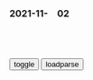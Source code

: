 ### 2021-11-　02

```note
```

<table id="tbc" style="white-space:pre-wrap">
</table>
<button onclick="toggleb()">toggle</button>
<button onclick="loadparse()">loadparse</button>
<br>
<!-- 🌸<br>🍅-　-🍑<hr>🍀 -->
<pre>
<textarea rows="30" cols="100" style="display: none" id="tar">

高级的伪·鲁迅名言，往往让人欣然接受：那些深入人心的假名言
https://mbd.baidu.com/newspage/data/landingsuper?context=%7B%22nid%22%3A%22news_9420312775666933358%22%7D&n_type=0&p_from=1

要纠正这些，也只好先行发露各样的劣点，撕下那好看的假面具来。——《华盖集》

2021/11/2 下午10:06:42

美g四成多m主d人希望下届总统换人
https://mbd.baidu.com/newspage/data/landingsuper?context=%7B%22nid%22%3A%22news_8370603557005762224%22%7D

2021/11/2 下午9:58:21

奥图码DLP投影机出现雪花点，白点，麻点，满天星，一招教你修通病-科技-完整版视频在线观看-爱奇艺
https://www.iqiyi.com/v_rscz1qiiro.html

dmd芯片

2021/11/2 下午9:41:41

宁夏居m发“狗狗h察”表情包被拘9天，m警：侮辱了我们的职业|法律_网易订阅
https://www.163.com/dy/article/GNQ44BA5053469LG.html?f=post2020_dy_recommends

2021/11/2 下午6:04:59

王立k曾要求禁播《rm的名义》，原著作者周梅s：他认为我写了他，我真是冤枉
https://mbd.baidu.com/newspage/data/landingsuper?context=%7B%22nid%22%3A%22news_9675870201874943151%22%7D

mzx研读17遍的《资治通鉴》，300万字浓缩6句金言，受益匪浅！
https://mbd.baidu.com/newspage/data/landingsuper?context=%7B%22nid%22%3A%22news_8474213389492471441%22%7D

一：狡兔死，走狗烹。

二：用人如器，各取所长。

三：夫信者，人君之大宝也。
善于管理的人，不懂欺骗二字，只有愚蠢的人，才会用欺骗来换取别人的忠心。

四：兼听则明，偏信则暗。
　只询问一个人，听取一个人的意见，这样容易被迷惑，判断一件事情真假的时候，也应当如此，只有这样才能确保，事情不会沦落到不可挽回的地步。

五：责其所难，则其易者不劳而正。
　生活中也好，职场也罢，做事都要将重点放在最难的一部分，当你解决难题的时候，回过头会发现其他的特别简单，特别轻松搞定。

2021/11/2 下午4:51:19

今日脑洞：为什么无论姐姐长得多漂亮，弟弟都不觉得自己的姐姐漂亮呢？
https://xw.qq.com/amphtml/20211031A09VZ000

https://search-operate.cdn.bcebos.com/5c75ff0499084506c921af4eb8aeae07.jpg

2021/11/2 下午4:26:42

平顶山回应公交司机集体停运讨薪：系运营成本严重倒挂_腾讯新闻
https://new.qq.com/omn/20211102/20211102A05NMA00.html

2021/11/2 下午4:16:56

曹德w：员工嫡系家属重大疾病我都管，员工福利比美g还要好！_网易订阅
https://www.163.com/dy/article/D8EP2GHH0524QI0K.html

zg的工会，不会像我这样做，zg的g营企业，就算央企也没有规定要管理员工及员工嫡系家属的重大疾病。但是，福耀这样做，员工及家属的重大疾病集团管，我来管！

2021/11/2 下午4:08:38

曹德w：工会进来，我关门不做了！美g工会和zg的本质不同_腾讯新闻
https://new.qq.com/rain/a/20210522V05CJ600

2021/11/2 下午4:07:22

网易云热评：我努力了那么久 竟然只是为了成为一个普通人|网易云|阿冗|春夏秋冬
https://xw.qq.com/cmsid/20210225A0CIGJ00

8.幸好你给的失望够多，我的离开也算值得

10.昨晚我爸来我房间，看到我在看星星，他站了会说“生活很累吗”我敷衍的说了句“还行”他看着星星说“你没小时候活泼了“
——《像我这样的人》毛不易

11.你把城墙垒的很高，又希望有人能够不惧艰辛越过城墙来爱你，不是么
——《丢了你》井胧

17.你讨厌母亲的市侩圆滑
却不知道她曾经也跟你一样憧憬过未来
——赵砚卿《有幸》

20.沉默就是答案
闪躲就是答案
不再主动就是答案
你早该明白了
——《你的答案》阿冗

2021/11/2 下午3:57:32

“据说男孩子一辈子只会喜欢一个女孩子，剩下的都是在寻找她的影子，她的名字，总是会莫名其妙的出现吧。”|爱情
https://xw.qq.com/cmsid/20210818A06ABZ00

2021/11/2 下午3:52:46

漂流武士（平野耕太创作青年漫画）_百度百科
https://baike.baidu.com/item/%E6%BC%82%E6%B5%81%E6%AD%A6%E5%A3%AB/5144891?fr=aladdin

织田信长
善于煽动rm的策略家，现以丰久为首，作为智囊展开对异世界奥特尔王g的窃g计划。

2021/11/2 下午3:47:20

zg式“女q主义”，为何开始被抵制和反感，并越来越不得人心！,搞笑,吐槽视频,好看视频
https://haokan.baidu.com/v?vid=11754227331559056050&sfrom=baidu-feed

2021/11/2 下午3:39:25

女精灵被抓去给士兵奴役，你们甘心这样堕落下去吗？战斗吧！,动漫,日本动漫,好看视频
https://haokan.baidu.com/v?vid=4578556089180540334&sfrom=baidu-feed

漂流武士

2021/11/2 下午3:36:43

岸田文雄公开道歉！
https://mbd.baidu.com/newspage/data/landingsuper?context=%7B%22nid%22%3A%22news_9615206889734464733%22%7D

r生无过
一个人学会道歉，证明他在意道理，错了而死不道歉，一定是灾难！

2021/11/2 下午3:38:02

部分qz被限制进j管控措施“误伤” g方致歉
https://m.chinanews.com/wap/detail/chs/sp/9600284.shtml

2021/11/2 下午3:25:55

百度百科_V百科_纸上谈兵的长平血战
https://baike.baidu.com/vbaike/%E7%BA%B8%E4%B8%8A%E8%B0%88%E5%85%B5%E7%9A%84%E9%95%BF%E5%B9%B3%E8%A1%80%E6%88%98/85387

顶着父亲的光环，又带着赵王的期待。生平第一次
带兵出战，就要指挥举g之兵与虎狼之秦决战！
https://bkimg.cdn.bcebos.com/pic/8718367adab44aed2e73a08e784c9001a18b87d64d02?x-bce-process=image/crop,x_0,y_1220,w_730,h_1000/&.jpg

https://bkimg.cdn.bcebos.com/pic/8718367adab44aed2e73a08e784c9001a18b87d64d02?x-bce-process=image/crop,x_0,y_3220,w_730,h_1000/&.jpg

2021/11/2 下午2:59:12

江城子·乙卯正月二十日夜记梦（宋代苏轼词作）_百度百科
https://baike.baidu.com/item/%E6%B1%9F%E5%9F%8E%E5%AD%90%C2%B7%E4%B9%99%E5%8D%AF%E6%AD%A3%E6%9C%88%E4%BA%8C%E5%8D%81%E6%97%A5%E5%A4%9C%E8%AE%B0%E6%A2%A6/7332110

十年生死两茫茫。不思量，自难忘。千里孤坟，无处话凄凉。纵使相逢应不识，尘满面，鬓如霜。
夜来幽梦忽还乡。小轩窗，正梳妆。相顾无言，惟有泪千行。料得年年肠断处，明月夜，短松冈。

2021/11/2 下午2:53:14

苏轼最走心的一首词，开局就让人泪奔
https://baijiahao.baidu.com/s?id=1641661472979050427&wfr=spider&for=pc

2021/11/2 下午2:56:10

mzd的统战艺术_蒋介石
https://www.sohu.com/a/284837220_99952528

老百x让毛驴上山有三个办法：一拉，二推，三打。蒋介石在抗日的问题上，就是像毛驴上山一样，他不愿上山，
我们怎么办呢？就得向老百x学习，采用对付毛驴的一套办法，拉他和推他，再不干就打他一下。
但是，陕北的小毛驴也有缺点，很倔犟，有时不听话，还会抬起腿子踢人的，

2021/11/2 下午2:46:37

马未d质疑：日本僧人的面相让我非常吃惊，g内更是显得非常难堪
https://mbd.baidu.com/newspage/data/landingsuper?context=%7B%22nid%22%3A%22news_8903969775649085374%22%7D

马未d
认为g内某些僧人吃相确实比较难堪，反观日本僧人却能够保持真正的清净。

2021/11/2 下午2:32:07

韩国财阀简直太嚣张，无法无天毫无底线，韩国电影真敢拍！,影视,犯罪片,好看视频
https://haokan.baidu.com/v?vid=14472436605285981696&sfrom=baidu-feed

l自西湖相携踏青的橙子
zg也差不了多少吧？说什么韩g

n透明的颜色
昨天
韩国最可笑的就是财阀拍骂财阀的电影，才发捞到了钱还是以前的财阀，mz看了电影以为社会会变好，还有少数zg网友倡议“反思”，大家其乐融融

丹乐容5A
昨天
敢拍不一定是假的，不敢拍一定是假的，

b度网友03f8e44
我们比他们还狠，只是审不过。

2021/11/2 下午2:10:50

《它们没有大脑，但它们有智能》
https://baijiahao.baidu.com/s?id=1703141230058588783&wfr=spider&for=pc

2021/11/2 下午2:02:59

万万没想到，它们居然遇到了人类 - 简书
https://www.jianshu.com/p/77cfaecb15ba

辣椒的辣味来自于辣椒素，它的产生是为了防止果实被哺乳动物吃掉，但是直到遇见人类。

生蚝永远想不到，它的保护壳，变成了装它的碗。

猪想不到，有一天会用自己的肠子，装自己的肉。

膏蟹万万没有想到，人类把自己的膏，拿来给自己的肉当酱料。

河豚也没能想到，为了恐吓敌人而鼓起自己身体的举动，竟然变成人类的鞋刷子。

2021/11/2 下午2:04:30

退役台军老兵：如果两岸开战 我叮嘱儿子一枪干掉让他冲锋的长g
https://baijiahao.baidu.com/s?id=1679218266567104764&wfr=spider&for=pc

A先生直言，自己曾叮嘱儿子：“如果两岸开打，你的长g要你冲锋，你就直接一枪干掉他，然后投降”，因为“没必要为了一场不正义的、必输的战争而死，况且你的尸体还没僵，战争就打完了。”

2021/11/2 下午1:56:26

马斯克用中文在推特发声：本是同根生 相煎何太急
https://mbd.baidu.com/newspage/data/landingsuper?context=%7B%22nid%22%3A%22news_9007090278395030895%22%7D&n_type=0&p_from=1

马斯克曾在推特上做出正面回应：他表示，捐60亿美元没问题，但要求WFP公开具体的援助策略以及账目花销。

2021/11/2 下午2:09:05

价值观战争（其一）
https://baijiahao.baidu.com/s?id=1714476907089409490&wfr=spider&for=pc

击剑，西服，红蓝，领带
https://pics3.baidu.com/feed/91529822720e0cf3a76e69b1675fa316bf09aa85.jpeg?token=0f7ea5301a30bde6237cf81880e63bbf&.jpg

2021/11/2 下午1:48:01

一个26岁，一个29岁，一周内两名年轻人脑出血！这些坏习惯很多人都有
https://mbd.baidu.com/newspage/data/landingsuper?context=%7B%22nid%22%3A%22news_8997498933442701749%22%7D

2、
乐观
淡泊名利。

3、戒烟戒酒：

4、
低脂、低盐，少吃动物的脑、内脏，

5、
超负荷工作可诱发脑出血。

6、
大便燥结，排便用力，极易使脆弱的小血管破裂而引发脑出血。

7、勤动左手：多用左上肢及左下肢，尤其多用左手，可减轻大脑左半球的负担，锻炼大脑右半球。医学研究表明，脑出血最容易发生在血管比较脆弱的右脑半球，所以防范脑出血的发生，最好的办法是在早晚时分，用左手转动两个健身球。

8、补充水分：要维持体内充足的水分，使血液稀释。平时养成多饮水的习惯，特别是夜晚睡前和早上起床时，要饮1-2杯温开水。

9、看重先兆：中风会有一些先兆症状，如无诱因的剧烈头疼、头晕、晕厥，有的会突感肢体麻木、乏力或一时性失明、语言交流困难等，应及时就医，做进一步检查治疗。

2021/11/2 下午1:36:00

嫌作者写的太烂，黑客盗号改文！帮作者改大纲，码了两万字新剧情
https://mbd.baidu.com/newspage/data/landingsuper?context=%7B%22nid%22%3A%22news_8941776826658627161%22%7D

感
觉对不起我的打赏订阅，所以潜进
读者群里把你号盗了，

为什么不
走大纲和写好的内容，要搞事？还
是你也被盲目痴愚混乱了？
我给你改了章节，修补了
一些不合理剧情，还给你重新整理
了大纲，勿谢。

另外软件挂在电脑上
却防火墙也不开一个，找死呢？我
给你设置好了，勿谢。

2021/11/2 上午11:31:46

8毛钱就能买到这种照片？网友：细思极恐
https://m.gmw.cn/baijia/2021-11/02/1302661326.html

网友：我这么认真的烧掉信息，结果在快递公司泄露
https://imgm.gmw.cn/attachement/jpg/site215/20211102/8376806884436458047.jpg

网友：每次认认真真撕快递单有些不好撕浪费我
好多时间去剪结果
https://imgm.gmw.cn/attachement/jpg/site215/20211102/81795280005937080.jpg

早就觉得不对劲，每次取完快递3天内必定
有至少1个陌生电话“信息时代真的是透明
化了，可怕又无可奈何！
https://imgm.gmw.cn/attachement/jpg/site215/20211102/4141289737320088338.jpg

2021/11/2 上午11:25:50

女子服用2年肠清茶肠子变黑！医生一句话更揪心：时间久了容易癌变
https://mbd.baidu.com/newspage/data/landingsuper?context=%7B%22nid%22%3A%22news_9806529755561066067%22%7D&n_type=0&p_from=1

2021/11/2 上午11:13:24

钟南s:zg防疫z策并非成本过高 不管或放开更高_新闻频道_zh网
https://news.china.com/socialgd/10000169/20211102/40226135.html

2021/11/2 上午11:30:05

一种低成本策略！钟南s：zg防疫z策并非成本过高
https://baijiahao.baidu.com/s?id=1715279633684947386&wfr=spider&for=pc

一种低成本策略！钟南山：中国防疫政策并非成本过高

2021/11/2 上午11:29:31

盲目痴愚之神——阿撒托斯 - 哔哩哔哩
https://www.bilibili.com/read/cv2758257/

作者：叙叡

阿撒托斯是一切邪神的起源，按道理应该如希腊神话卡俄斯一般睿智而神秘，可偏偏阿撒托斯没有意识，没有思想，完全靠着生命的本能来活动，他置身于宇宙中央的宫殿之内，在他的王座周围环绕着无数不定形的舞者,疯狂地敲打着无形的巨鼓，吹着只会发出令人作呕的、单调的音色的长笛，以此使阿撒托斯保持平静。

https://i0.hdslb.com/bfs/article/381786efcb990957af442daf061e18c36fb73592.jpg

全体人类及人类的文明不过是人类视角里蚂蚁触角里的一个生物细胞，

2021/11/2 上午11:12:20

【图片】【板绘】⑨撒托斯 宇宙原初之笨蛋 盲目吃鱼之神【东方吧】_百度贴吧
https://tieba.baidu.com/p/6126953183

http://imgsrc.baidu.com/forum/pic/item/3a2d0dd7912397dd71ce83b55782b2b7d1a287e5.jpg

2021/11/2 上午11:07:00

为什么在克苏鲁神话中阿撒托斯是愚蠢盲目的？ - 知乎
https://www.zhihu.com/question/277089371

江合
这份“盲目痴愚”，是全知全能背后的真相。

2021/11/2 上午11:09:38

“我们急需钱，我们需要现金”
https://mbd.baidu.com/newspage/data/landingsuper?context=%7B%22nid%22%3A%22news_9282903659409654256%22%7D

h球时报

2021/11/2 上午11:02:34

美媒：地球内核发现“全新隐秘世界”
https://mbd.baidu.com/newspage/data/landingsuper?context=%7B%22nid%22%3A%22news_9685990149767543143%22%7D&n_type=0&p_from=1

菜莱姐姐
地球人就是舍近求远去研究什么外星球。 自己的地盘（地球）还没弄清楚！

2021/11/2 上午11:13:11

</textarea>
</pre>
<!-- 🍀<br>🍑-　-🍅<hr>🌸 -->

```tip
```

<script src="https://cdn.jsdelivr.net/npm/jquery@3.5.1/dist/jquery.min.js"></script>

<link rel="stylesheet" href="https://cdn.jsdelivr.net/gh/fancyapps/fancybox@3.5.7/dist/jquery.fancybox.min.css" />
<script src="https://cdn.jsdelivr.net/gh/fancyapps/fancybox@3.5.7/dist/jquery.fancybox.min.js"></script>

<script type="text/javascript">

var __urlRegex = /(\b(https?|ftp|file):\/\/[-A-Z0-9+&@#\/%?=~_|!:,.;]*[-A-Z0-9+&@#\/%=~_|])/ig;
var __imgRegex = /\.(?:jpe?g|gif|png)$/i;

loadparse();

function parseURL($string){

    var exp = __urlRegex;
    return $string.replace(exp,function(match){
            __imgRegex.lastIndex=0;
            if(__imgRegex.test(match)){
                return '<a data-fancybox="gallery" href="' + match.replace("/p=700", "")
                 + '"><img src="' + match.replace("/p=700", "/p=160x200")+'" width="64"></a>';
            }
            else{
                return '<a href="' + match + '" target="_blank">' + match + '</a>';
            }
        }
    );
}

function loadparse() {
  tbc.innerHTML = parseURL(tar.value);
}

function toggleb() {
  var x = document.getElementById("tar");
  if (x.style.display === "none") {
    x.style.display = "";
  } else {
    x.style.display = "none";
  }
}

</script>

